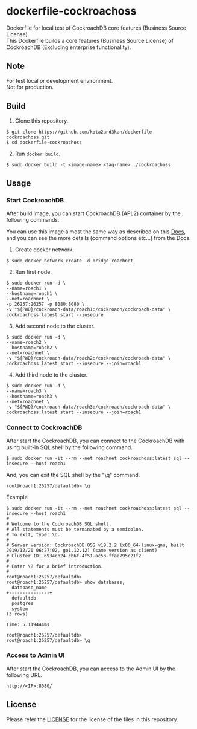 # dockerfile-cockroachoss
Dockerfile for local test of CockroachDB core features (Business Source License).  
This Dcokerfile builds a core features (Business Source License) of CockroachDB (Excluding enterprise functionality).


## Note
For test local or development environment.  
Not for production.


## Build
1. Clone this repository.
```
$ git clone https://github.com/kota2and3kan/dockerfile-cockroachoss.git
$ cd dockerfile-cockroachoss
```

2. Run `docker build`.
```
$ sudo docker build -t <image-name>:<tag-name> ./cockroachoss
```


## Usage

### Start CockroachDB
After build image, you can start CockroachDB (APL2) container by the following commands.


You can use this image almost the same way as described on this [Docs](https://www.cockroachlabs.com/docs/stable/start-a-local-cluster-in-docker.html), and you can see the more details (command options etc...) from the Docs.


1. Create docker network.
```
$ sudo docker network create -d bridge roachnet
```

2. Run first node.
```
$ sudo docker run -d \
--name=roach1 \
--hostname=roach1 \
--net=roachnet \
-p 26257:26257 -p 8080:8080 \
-v "${PWD}/cockroach-data/roach1:/cockroach/cockroach-data" \
cockroachoss:latest start --insecure
```

3. Add second node to the cluster.
```
$ sudo docker run -d \
--name=roach2 \
--hostname=roach2 \
--net=roachnet \
-v "${PWD}/cockroach-data/roach2:/cockroach/cockroach-data" \
cockroachoss:latest start --insecure --join=roach1
```

4. Add third node to the cluster.
```
$ sudo docker run -d \
--name=roach3 \
--hostname=roach3 \
--net=roachnet \
-v "${PWD}/cockroach-data/roach3:/cockroach/cockroach-data" \
cockroachoss:latest start --insecure --join=roach1
```

### Connect to CockroachDB
After start the CockroachDB, you can connect to the CockroachDB with using built-in SQL shell by the following command.
```
$ sudo docker run -it --rm --net roachnet cockroachoss:latest sql --insecure --host roach1
```

And, you can exit the SQL shell by the "\q" command.
```
root@roach1:26257/defaultdb> \q
```

Example
```
$ sudo docker run -it --rm --net roachnet cockroachoss:latest sql --insecure --host roach1
#
# Welcome to the CockroachDB SQL shell.
# All statements must be terminated by a semicolon.
# To exit, type: \q.
#
# Server version: CockroachDB OSS v19.2.2 (x86_64-linux-gnu, built 2019/12/20 06:27:02, go1.12.12) (same version as client)
# Cluster ID: 6934cb24-cb6f-4f51-ac53-ffae795c21f2
#
# Enter \? for a brief introduction.
#
root@roach1:26257/defaultdb>
root@roach1:26257/defaultdb> show databases;
  database_name  
+---------------+
  defaultdb      
  postgres       
  system         
(3 rows)

Time: 5.119444ms

root@roach1:26257/defaultdb>
root@roach1:26257/defaultdb> \q
```


### Access to Admin UI
After start the CockroachDB, you can access to the Admin UI by the following URL.

```
http://<IP>:8080/
```


## License
Please refer the [LICENSE](https://github.com/kota2and3kan/dockerfile-cockroachoss/blob/master/LICENSE) for the license of the files in this repository.
